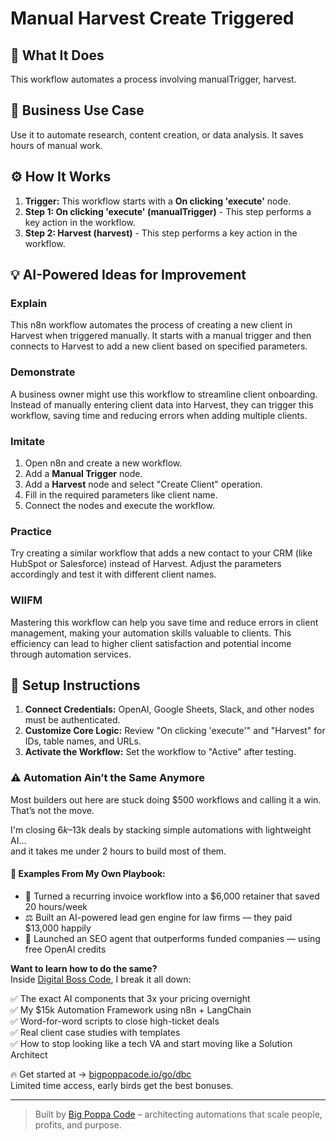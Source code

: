 # Manual Harvest Create Triggered

## 🚀 What It Does
This workflow automates a process involving manualTrigger, harvest.

## 💼 Business Use Case
Use it to automate research, content creation, or data analysis. It saves hours of manual work.

## ⚙️ How It Works
1.  **Trigger:** This workflow starts with a **On clicking 'execute'** node.
2. **Step 1: On clicking 'execute' (manualTrigger)** - This step performs a key action in the workflow.
3. **Step 2: Harvest (harvest)** - This step performs a key action in the workflow.

## 💡 AI-Powered Ideas for Improvement
### Explain
This n8n workflow automates the process of creating a new client in Harvest when triggered manually. It starts with a manual trigger and then connects to Harvest to add a new client based on specified parameters.

### Demonstrate
A business owner might use this workflow to streamline client onboarding. Instead of manually entering client data into Harvest, they can trigger this workflow, saving time and reducing errors when adding multiple clients.

### Imitate
1. Open n8n and create a new workflow.
2. Add a **Manual Trigger** node.
3. Add a **Harvest** node and select "Create Client" operation.
4. Fill in the required parameters like client name.
5. Connect the nodes and execute the workflow.

### Practice
Try creating a similar workflow that adds a new contact to your CRM (like HubSpot or Salesforce) instead of Harvest. Adjust the parameters accordingly and test it with different client names.

### WIIFM
Mastering this workflow can help you save time and reduce errors in client management, making your automation skills valuable to clients. This efficiency can lead to higher client satisfaction and potential income through automation services.

## 🔧 Setup Instructions
1. **Connect Credentials:** OpenAI, Google Sheets, Slack, and other nodes must be authenticated.
2. **Customize Core Logic:** Review "On clicking 'execute'" and "Harvest" for IDs, table names, and URLs.
3. **Activate the Workflow:** Set the workflow to "Active" after testing.

### ⚠️ Automation Ain’t the Same Anymore

Most builders out here are stuck doing $500 workflows and calling it a win.  
That’s not the move.  

I'm closing $6k–$13k deals by stacking simple automations with lightweight AI...  
and it takes me under 2 hours to build most of them.

#### 🧠 Examples From My Own Playbook:
- 🔁 Turned a recurring invoice workflow into a $6,000 retainer that saved 20 hours/week  
- ⚖️ Built an AI-powered lead gen engine for law firms — they paid $13,000 happily  
- 🚀 Launched an SEO agent that outperforms funded companies — using free OpenAI credits  

**Want to learn how to do the same?**  
Inside [Digital Boss Code](https://bigpoppacode.io/go/dbc), I break it all down:

✅ The exact AI components that 3x your pricing overnight  
✅ My $15k Automation Framework using n8n + LangChain  
✅ Word-for-word scripts to close high-ticket deals  
✅ Real client case studies with templates  
✅ How to stop looking like a tech VA and start moving like a Solution Architect  

🔥 Get started at → [bigpoppacode.io/go/dbc](https://bigpoppacode.io/go/dbc)  
Limited time access, early birds get the best bonuses.

---
> Built by [Big Poppa Code](https://bigpoppacode.io) – architecting automations that scale people, profits, and purpose.
